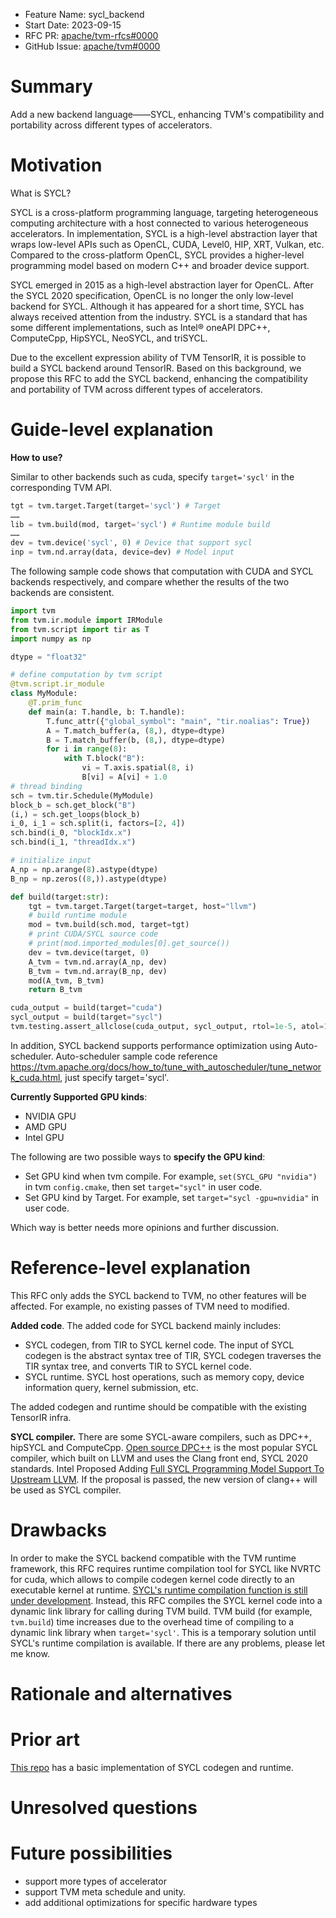 - Feature Name: sycl_backend
- Start Date: 2023-09-15
- RFC PR: [apache/tvm-rfcs#0000](https://github.com/apache/tvm-rfcs/pull/0000)
- GitHub Issue: [apache/tvm#0000](https://github.com/apache/tvm/issues/0000)

# Summary

[summary]: #summary

Add a new backend language——SYCL, enhancing TVM's compatibility and portability across different types of accelerators.

# Motivation

[motivation]: #motivation

What is SYCL?

SYCL is a cross-platform programming language, targeting heterogeneous computing architecture with a host connected to various heterogeneous accelerators. In implementation, SYCL is a high-level abstraction layer that wraps low-level APIs such as OpenCL, CUDA, Level0, HIP, XRT, Vulkan, etc. Compared to the cross-platform OpenCL, SYCL provides a higher-level programming model based on modern C++ and broader device support.

SYCL emerged in 2015 as a high-level abstraction layer for OpenCL. After the SYCL 2020 specification, OpenCL is no longer the only low-level backend for SYCL. Although it has appeared for a short time, SYCL has always received attention from the industry. SYCL is a standard that has some different implementations, such as Intel® oneAPI DPC++, ComputeCpp, HipSYCL, NeoSYCL, and triSYCL.

Due to the excellent expression ability of TVM TensorIR, it is possible to build a SYCL backend around TensorIR. Based on this background, we propose this RFC to add the SYCL backend, enhancing the compatibility and portability of TVM across different types of accelerators.

# Guide-level explanation

**How to use?**

Similar to other backends such as cuda, specify `target='sycl'` in the corresponding TVM API.

```python
tgt = tvm.target.Target(target='sycl') # Target
……
lib = tvm.build(mod, target='sycl') # Runtime module build
……
dev = tvm.device('sycl', 0) # Device that support sycl
inp = tvm.nd.array(data, device=dev) # Model input
```

The following sample code shows that computation with CUDA and SYCL backends respectively, and compare whether the results of the two backends are consistent.

```python
import tvm
from tvm.ir.module import IRModule
from tvm.script import tir as T
import numpy as np

dtype = "float32"

# define computation by tvm script
@tvm.script.ir_module
class MyModule:
    @T.prim_func
    def main(a: T.handle, b: T.handle):
        T.func_attr({"global_symbol": "main", "tir.noalias": True})
        A = T.match_buffer(a, (8,), dtype=dtype)
        B = T.match_buffer(b, (8,), dtype=dtype)
        for i in range(8):
            with T.block("B"):
                vi = T.axis.spatial(8, i)
                B[vi] = A[vi] + 1.0
# thread binding
sch = tvm.tir.Schedule(MyModule)
block_b = sch.get_block("B")
(i,) = sch.get_loops(block_b)
i_0, i_1 = sch.split(i, factors=[2, 4])
sch.bind(i_0, "blockIdx.x")
sch.bind(i_1, "threadIdx.x")

# initialize input
A_np = np.arange(8).astype(dtype)
B_np = np.zeros((8,)).astype(dtype)

def build(target:str):
    tgt = tvm.target.Target(target=target, host="llvm")
    # build runtime module
    mod = tvm.build(sch.mod, target=tgt)
    # print CUDA/SYCL source code
    # print(mod.imported_modules[0].get_source())
    dev = tvm.device(target, 0)
    A_tvm = tvm.nd.array(A_np, dev)
    B_tvm = tvm.nd.array(B_np, dev)
    mod(A_tvm, B_tvm)
    return B_tvm

cuda_output = build(target="cuda")
sycl_output = build(target="sycl")
tvm.testing.assert_allclose(cuda_output, sycl_output, rtol=1e-5, atol=1e-5)
```

In addition, SYCL backend supports performance optimization using Auto-scheduler. Auto-scheduler sample code reference https://tvm.apache.org/docs/how_to/tune_with_autoscheduler/tune_network_cuda.html, just specify target='sycl'.

**Currently Supported GPU kinds**:

- NVIDIA GPU
- AMD GPU
- Intel GPU

The following are two possible ways to **specify the GPU kind**:

- Set GPU kind when tvm compile. For example, `set(SYCL_GPU "nvidia")` in tvm `config.cmake`, then set `target="sycl"` in user code.
- Set GPU kind by Target. For example, set `target="sycl -gpu=nvidia"` in user code.

Which way is better needs more opinions and further discussion.

# Reference-level explanation

This RFC only adds the SYCL backend to TVM, no other features will be affected. For example, no existing passes of TVM need to modified.

**Added code**. The added code for SYCL backend mainly includes:

- SYCL codegen, from TIR to SYCL kernel code. The input of SYCL codegen is the abstract syntax tree  of TIR, SYCL codegen traverses the TIR syntax tree, and converts TIR to SYCL kernel code.
- SYCL runtime. SYCL host operations, such as memory copy, device information query, kernel submission, etc.

The added codegen and runtime should be compatible with the existing TensorIR infra.

**SYCL compiler.** There are some SYCL-aware compilers, such as DPC++, hipSYCL and ComputeCpp. [Open source DPC++](https://github.com/intel/llvm) is the most popular SYCL compiler, which built on LLVM and uses the Clang front end, SYCL 2020 standards. Intel Proposed Adding [Full SYCL Programming Model Support To Upstream LLVM](https://discourse.llvm.org/t/rfc-add-full-support-for-the-sycl-programming-model/74080). If the proposal is passed, the new version of clang++ will be used as SYCL compiler.

# Drawbacks
In order to make the SYCL backend compatible with the TVM runtime framework, this RFC requires runtime compilation tool for SYCL like NVRTC for cuda, which allows to compile codegen kernel code directly to an executable kernel at runtime. [SYCL's runtime compilation function is still under development](https://github.com/intel/llvm/pull/11985). Instead, this RFC compiles the SYCL kernel code into a dynamic link library for calling during TVM build. TVM build (for example, `tvm.build`) time increases due to the overhead time of compiling to a dynamic link library when `target='sycl'`. This is a temporary solution until SYCL's runtime compilation is available. If there are any problems, please let me know.

# Rationale and alternatives

# Prior art

[This repo](https://github.com/RELOAD22/tvm) has a basic implementation of SYCL codegen and runtime.

# Unresolved questions

# Future possibilities

- support more types of accelerator
- support TVM meta schedule and unity.
- add additional optimizations for specific hardware types